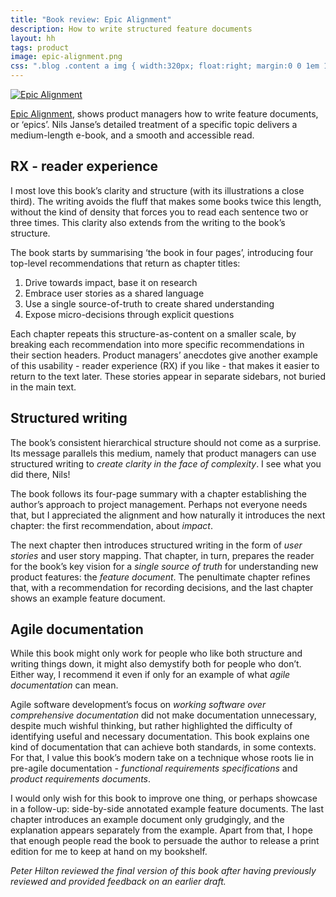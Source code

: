 ```yaml
---
title: "Book review: Epic Alignment"
description: How to write structured feature documents
layout: hh
tags: product
image: epic-alignment.png
css: ".blog .content a img { width:320px; float:right; margin:0 0 1em 1em; }"
---
```


<a href="https://www.delibr.com/ebook"><img src="epic-alignment.png" alt="Epic Alignment"></a>

[Epic Alignment](https://www.delibr.com/ebook), shows product managers how to write feature documents, or ‘epics’.
Nils Janse’s detailed treatment of a specific topic delivers a medium-length e-book, and a smooth and accessible read.

## RX - reader experience

I most love this book’s clarity and structure (with its illustrations a close third).
The writing avoids the fluff that makes some books twice this length, without the kind of density that forces you to read each sentence two or three times.
This clarity also extends from the writing to the book’s structure.

The book starts by summarising ‘the book in four pages’, introducing four top-level recommendations that return as chapter titles:

1. Drive towards impact, base it on research
2. Embrace user stories as a shared language
3. Use a single source-of-truth to create shared understanding
4. Expose micro-decisions through explicit questions

Each chapter repeats this structure-as-content on a smaller scale, by breaking each recommendation into more specific recommendations in their section headers.
Product managers’ anecdotes give another example of this usability - reader experience (RX) if you like - that makes it easier to return to the text later.
These stories appear in separate sidebars, not buried in the main text.

## Structured writing

The book’s consistent hierarchical structure should not come as a surprise.
Its message parallels this medium, namely that product managers can use structured writing to _create clarity in the face of complexity_.
I see what you did there, Nils!

The book follows its four-page summary with a chapter establishing the author’s approach to project management.
Perhaps not everyone needs that, but I appreciated the alignment and how naturally it introduces the next chapter: the first recommendation, about _impact_.

The next chapter then introduces structured writing in the form of _user stories_ and user story mapping.
That chapter, in turn, prepares the reader for the book’s key vision for a _single source of truth_ for understanding new product features: the _feature document_.
The penultimate chapter refines that, with a recommendation for recording decisions, and the last chapter shows an example feature document.

## Agile documentation

While this book might only work for people who like both structure and writing things down, it might also demystify both for people who don’t.
Either way, I recommend it even if only for an example of what _agile documentation_ can mean.

Agile software development’s focus on _working software over comprehensive documentation_ did not make documentation unnecessary, despite much wishful thinking, but rather highlighted the difficulty of identifying useful and necessary documentation.
This book explains one kind of documentation that can achieve both standards, in some contexts.
For that, I value this book’s modern take on a technique whose roots lie in pre-agile documentation - _functional requirements specifications_ and _product requirements documents_.

I would only wish for this book to improve one thing, or perhaps showcase in a follow-up: side-by-side annotated example feature documents.
The last chapter introduces an example document only grudgingly, and the explanation appears separately from the example.
Apart from that, I hope that enough people read the book to persuade the author to release a print edition for me to keep at hand on my bookshelf.

_Peter Hilton reviewed the final version of this book after having previously reviewed and provided feedback on an earlier draft._
